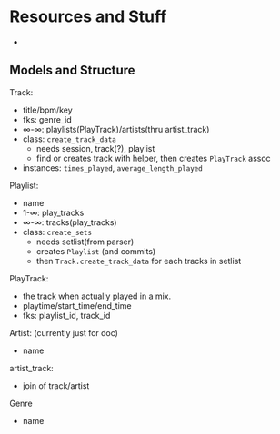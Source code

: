 # Resources and Stuff

- 

## Models and Structure

Track: 
- title/bpm/key
- fks: genre_id
- ∞-∞: playlists(PlayTrack)/artists(thru artist_track)
- class: `create_track_data`
  - needs session, track(?), playlist
  - find or creates track with helper, then creates `PlayTrack` assoc
- instances: `times_played`, `average_length_played`

Playlist: 
- name
- 1-∞: play_tracks
- ∞-∞: tracks(play_tracks)
- class: `create_sets`
  - needs setlist(from parser)
  - creates `Playlist` (and commits)
  - then `Track.create_track_data` for each tracks in setlist

PlayTrack: 
- the track when actually played in a mix.
- playtime/start_time/end_time
- fks: playlist_id, track_id

Artist: (currently just for doc)
- name

artist_track:
- join of track/artist

Genre
- name